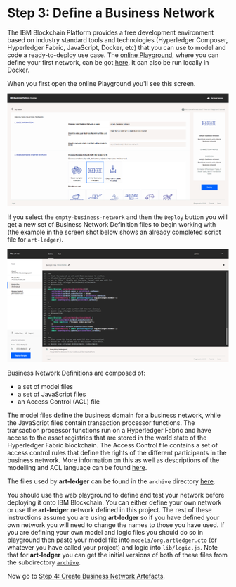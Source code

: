 # Step 3: Define a Business Network
The IBM Blockchain Platform provides a free development environment based on industry standard tools and technologies (Hyperledger Composer, Hyperledger Fabric, JavaScript, Docker, etc) that you can use to model and code a ready-to-deploy use case. The [online Playground](https://ibm-blockchain.github.io/develop/installing/installing-index), where you can define your first network, can be got [here](https://blockchaindevelop.mybluemix.net/editor). It can also be run locally in Docker.

When you first open the online Playground you'll see this screen.

![playground01](../images/Playground01.png "playground01")

If you select the `empty-business-network` and then the `Deploy` button you will get a new set of Business Network Definition files to begin working with (the example in the screen shot below shows an already completed script file for `art-ledger`).

![playground02](../images/Playground02.png "playground02")

Business Network Definitions are composed of:

* a set of model files
* a set of JavaScript files
* an Access Control (ACL) file

The model files define the business domain for a business network, while the JavaScript files contain transaction processor functions. The transaction processor functions run on a Hyperledger Fabric and have access to the asset registries that are stored in the world state of the Hyperledger Fabric blockchain. The Access Control file contains a set of access control rules that define the rights of the different participants in the business network. More information on this as well as descriptions of the modelling and ACL language can be found [here](https://ibm-blockchain.github.io/develop/business-network/businessnetworkdefinition).

The files used by **art-ledger** can be found in the `archive` directory [here](../archive).

You should use the web playground to define and test your network before deploying it onto IBM Blockchain. You can either define your own network or use the **art-ledger** network defined in this project. The rest of these instructions assume you are using **art-ledger** so if you have defined your own network you will need to change the names to those you have used. If you are defining your own model and logic files you should do so in playground then paste your model file into `models/org.artledger.cto` (or whatever you have called your project) and logic into `lib/logic.js`. Note that for **art-ledger** you can get the initial versions of both of these files from the subdirectory [`archive`](../archive).

Now go to [Step 4: Create Business Network Artefacts](../docs/04%20Business%20Network%20Artefacts.md).

